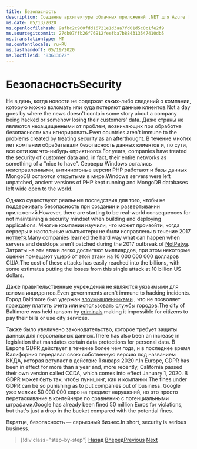 ```yaml
---
title: Безопасность
description: Создание архитектуры облачных приложений .NET для Azure | Бюллетеня
ms.date: 05/13/2020
ms.openlocfilehash: 9afbc2c960fdd16721e1d3aa7fd01d5c0c1fe2f9
ms.sourcegitcommit: 27db07ffb26f76912feefba7b884313547410db5
ms.translationtype: MT
ms.contentlocale: ru-RU
ms.lasthandoff: 05/19/2020
ms.locfileid: "83613672"
---
```

# <a name="security"></a><span data-ttu-id="f08b7-103">Безопасность</span><span class="sxs-lookup"><span data-stu-id="f08b7-103">Security</span></span>

<span data-ttu-id="f08b7-104">Не в день, когда новости не содержат каких-либо сведений о компании, которую можно взломать или куда потеряют данные клиентов.</span><span class="sxs-lookup"><span data-stu-id="f08b7-104">Not a day goes by where the news doesn't contain some story about a company being hacked or somehow losing their customers' data.</span></span> <span data-ttu-id="f08b7-105">Даже страны не являются незащищенными от проблем, возникающих при обработке безопасности как игнорировать.</span><span class="sxs-lookup"><span data-stu-id="f08b7-105">Even countries aren't immune to the problems created by treating security as an afterthought.</span></span> <span data-ttu-id="f08b7-106">В течение многих лет компании обрабатывали безопасность данных клиентов и, по сути, все сети как что-нибудь «приятного».</span><span class="sxs-lookup"><span data-stu-id="f08b7-106">For years, companies have treated the security of customer data and, in fact, their entire networks as something of a "nice to have".</span></span> <span data-ttu-id="f08b7-107">Серверы Windows остались неисправленными, античногоные версии PHP работают и базы данных MongoDB остаются открытыми в мире.</span><span class="sxs-lookup"><span data-stu-id="f08b7-107">Windows servers were left unpatched, ancient versions of PHP kept running and MongoDB databases left wide open to the world.</span></span>

<span data-ttu-id="f08b7-108">Однако существуют реальные последствия для того, чтобы не поддерживать безопасность при создании и развертывании приложений.</span><span class="sxs-lookup"><span data-stu-id="f08b7-108">However, there are starting to be real-world consequences for not maintaining a security mindset when building and deploying applications.</span></span> <span data-ttu-id="f08b7-109">Многие компании изучили, что может произойти, когда серверы и настольные компьютеры не были исправлены в течение 2017 [нотпетя](https://www.wired.com/story/notpetya-cyberattack-ukraine-russia-code-crashed-the-world/).</span><span class="sxs-lookup"><span data-stu-id="f08b7-109">Many companies learned the hard way what can happen when servers and desktops aren't patched during the 2017 outbreak of [NotPetya](https://www.wired.com/story/notpetya-cyberattack-ukraine-russia-code-crashed-the-world/).</span></span> <span data-ttu-id="f08b7-110">Затраты на эти атаки легко достигают миллиардов, при этом некоторые оценки помещают ущерб от этой атаки на 10 000 000 000 долларов США.</span><span class="sxs-lookup"><span data-stu-id="f08b7-110">The cost of these attacks has easily reached into the billions, with some estimates putting the losses from this single attack at 10 billion US dollars.</span></span>

<span data-ttu-id="f08b7-111">Даже правительственные учреждения не являются уязвимыми для взлома инцидентов.</span><span class="sxs-lookup"><span data-stu-id="f08b7-111">Even governments aren't immune to hacking incidents.</span></span> <span data-ttu-id="f08b7-112">Город Baltimore был удержан [злоумышленниками](https://www.vox.com/recode/2019/5/21/18634505/baltimore-ransom-robbinhood-mayor-jack-young-hackers) , что не позволяет граждану платить счета или использовать службы городов.</span><span class="sxs-lookup"><span data-stu-id="f08b7-112">The city of Baltimore was held ransom by [criminals](https://www.vox.com/recode/2019/5/21/18634505/baltimore-ransom-robbinhood-mayor-jack-young-hackers) making it impossible for citizens to pay their bills or use city services.</span></span>

<span data-ttu-id="f08b7-113">Также было увеличено законодательство, которое требует защиты данных для персональных данных.</span><span class="sxs-lookup"><span data-stu-id="f08b7-113">There has also been an increase in legislation that mandates certain data protections for personal data.</span></span> <span data-ttu-id="f08b7-114">В Европе GDPR действует в течение более чем года, и в последнее время Калифорния передавал свою собственную версию под названием ККДА, которая вступает в действие 1 января 2020 г.</span><span class="sxs-lookup"><span data-stu-id="f08b7-114">In Europe, GDPR has been in effect for more than a year and, more recently, California passed their own version called CCDA, which comes into effect January 1, 2020.</span></span> <span data-ttu-id="f08b7-115">В GDPR может быть так, чтобы пунишинг, как и компании.</span><span class="sxs-lookup"><span data-stu-id="f08b7-115">The fines under GDPR can be so punishing as to put companies out of business.</span></span> <span data-ttu-id="f08b7-116">Google уже мелких 50 000 000 евро на предмет нарушений, но это просто перетаскивание в контейнере по сравнению с потенциальными штрафами.</span><span class="sxs-lookup"><span data-stu-id="f08b7-116">Google has already been fined 50 million Euros for violations, but that's just a drop in the bucket compared with the potential fines.</span></span>

<span data-ttu-id="f08b7-117">Вкратце, безопасность — серьезный бизнес.</span><span class="sxs-lookup"><span data-stu-id="f08b7-117">In short, security is serious business.</span></span>

>[!div class="step-by-step"]
><span data-ttu-id="f08b7-118">[Назад](identity-server.md)
>[Вперед](azure-security.md)</span><span class="sxs-lookup"><span data-stu-id="f08b7-118">[Previous](identity-server.md)
[Next](azure-security.md)</span></span>
